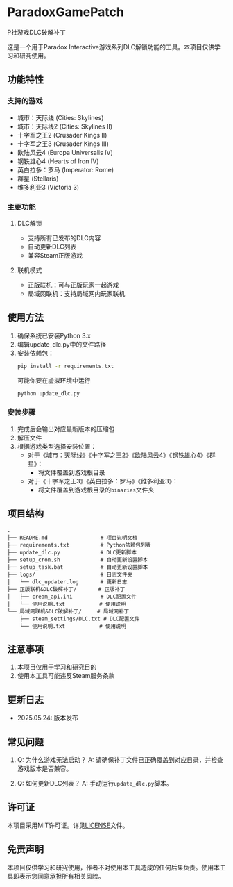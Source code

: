 # ParadoxGamePatch
P社游戏DLC破解补丁

这是一个用于Paradox Interactive游戏系列DLC解锁功能的工具。本项目仅供学习和研究使用。

## 功能特性

### 支持的游戏
- 城市：天际线 (Cities: Skylines)
- 城市：天际线2 (Cities: Skylines II)
- 十字军之王2 (Crusader Kings II)
- 十字军之王3 (Crusader Kings III)
- 欧陆风云4 (Europa Universalis IV)
- 钢铁雄心4 (Hearts of Iron IV)
- 英白拉多：罗马 (Imperator: Rome)
- 群星 (Stellaris)
- 维多利亚3 (Victoria 3)

### 主要功能
1. DLC解锁
   - 支持所有已发布的DLC内容
   - 自动更新DLC列表
   - 兼容Steam正版游戏

2. 联机模式
   - 正版联机：可与正版玩家一起游戏
   - 局域网联机：支持局域网内玩家联机

## 使用方法
1. 确保系统已安装Python 3.x
2. 编辑update_dlc.py中的文件路径
3. 安装依赖包：
   ```bash
   pip install -r requirements.txt
   ```
   可能你要在虚拟环境中运行
   ```bash
   python update_dlc.py
   ```

### 安装步骤
1. 完成后会输出对应最新版本的压缩包
2. 解压文件
3. 根据游戏类型选择安装位置：
   - 对于《城市：天际线》《十字军之王2》《欧陆风云4》《钢铁雄心4》《群星》：
     - 将文件覆盖到游戏根目录
   - 对于《十字军之王3》《英白拉多：罗马》《维多利亚3》：
     - 将文件覆盖到游戏根目录的`binaries`文件夹

## 项目结构
```
.
├── README.md                 # 项目说明文档
├── requirements.txt          # Python依赖包列表
├── update_dlc.py             # DLC更新脚本
├── setup_cron.sh             # 自动更新设置脚本
├── setup_task.bat            # 自动更新设置脚本
├── logs/                     # 日志文件夹
│   └── dlc_updater.log       # 更新日志
├── 正版联机&DLC破解补丁/       # 正版补丁
│   ├── cream_api.ini         # DLC配置文件
│   └── 使用说明.txt           # 使用说明
└── 局域网联机&DLC破解补丁/     # 局域网补丁
    ├── steam_settings/DLC.txt # DLC配置文件
    └── 使用说明.txt           # 使用说明
```

## 注意事项
1. 本项目仅用于学习和研究目的
2. 使用本工具可能违反Steam服务条款

## 更新日志
- 2025.05.24: 版本发布

## 常见问题
1. Q: 为什么游戏无法启动？
   A: 请确保补丁文件已正确覆盖到对应目录，并检查游戏版本是否兼容。

2. Q: 如何更新DLC列表？
   A: 手动运行`update_dlc.py`脚本。

## 许可证
本项目采用MIT许可证。详见[LICENSE](LICENSE)文件。

## 免责声明
本项目仅供学习和研究使用，作者不对使用本工具造成的任何后果负责。使用本工具即表示您同意承担所有相关风险。 
